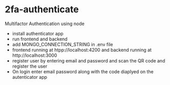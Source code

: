 # 2fa-authenticate
Multifactor Authentication using node

 - install authenticator app
 - run frontend and backend
 - add MONGO_CONNECTION_STRING in .env file
 - frontend running at htpp://localhost:4200 and backend running at http://localhost:3000
 - register user by entering email and password and scan the QR code and register the user
 - On login enter email password along with the code diaplyed on the autenticator app
